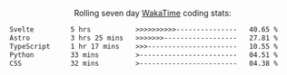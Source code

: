 <p align="center">Rolling seven day <a href="https://wakatime.com/@syrkis"/>WakaTime</a> coding stats:</p>
<!--START_SECTION:waka-->

```txt
Svelte         5 hrs           >>>>>>>>>>---------------   40.65 %
Astro          3 hrs 25 mins   >>>>>>>------------------   27.81 %
TypeScript     1 hr 17 mins    >>>----------------------   10.55 %
Python         33 mins         >------------------------   04.51 %
CSS            32 mins         >------------------------   04.38 %
```

<!--END_SECTION:waka-->
